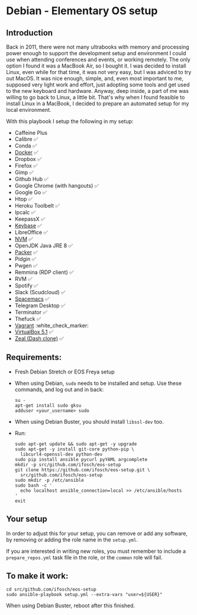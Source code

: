 # Debian - Elementary OS setup

## Introduction

Back in 2011, there were not many ultrabooks with memory and processing power enough to support the development setup and environment I could use when attending conferences and events, or working remotely.
The only option I found it was a MacBook Air, so I bought it.
I was decided to install Linux, even while for that time, it was not very easy, but I was adviced to try out MacOS.
It was nice enough, simple, and, even most important to me, supposed very light work and effort, just adopting some tools and get used to the new keyboard and hardware.
Anyway, deep inside, a part of me was willing to go back to Linux, a little bit.
That's why when I found feasible to install Linux in a MacBook, I decided to prepare an automated setup for my local environment.

With this playbook I setup the following in my setup:

  - Caffeine Plus
  - Calibre :white_check_mark:
  - Conda :white_check_mark:
  - [Docker](www.docker.com) :white_check_mark:
  - Dropbox :white_check_mark:
  - Firefox :white_check_mark:
  - Gimp :white_check_mark:
  - Github Hub :white_check_mark:
  - Google Chrome (with hangouts) :white_check_mark:
  - Google Go :white_check_mark:
  - Htop :white_check_mark:
  - Heroku Toolbelt :white_check_mark:
  - Ipcalc :white_check_mark:
  - KeepassX :white_check_mark:
  - [Keybase](www.keybase.com) :white_check_mark:
  - LibreOffice :white_check_mark:
  - [NVM](https://github.com/creationix/nvm.git) :white_check_mark:
  - OpenJDK Java JRE 8 :white_check_mark:
  - [Packer](https://www.packer.io) :white_check_mark:
  - Pidgin :white_check_mark:
  - Pwgen :white_check_mark:
  - Remmina (RDP client) :white_check_mark:
  - RVM :white_check_mark:
  - Spotify :white_check_mark:
  - Slack (Scudcloud) :white_check_mark:
  - [Spacemacs](https://github.com/syl20bnr/spacemacs#linux-distros) :white_check_mark:
  - Telegram Desktop :white_check_mark:
  - Terminator :white_check_mark:
  - Thefuck :white_check_mark:
  - [Vagrant](www.vagrantup.com) :white_check_marker:
  - [VirtualBox 5.1](https://download.docker.com/linux/debian/gpg) :white_check_mark:
  - [Zeal (Dash clone)](http://zealdocs.org/) :white_check_mark:

## Requirements:

  - Fresh Debian Stretch or EOS Freya setup
  - When using Debian, `sudo` needs to be installed and setup.
    Use these commands, and log out and in back:

        su -
        apt-get install sudo gksu
        adduser <your_username> sudo

  - When using Debian Buster, you should install `libssl-dev` too.
  - Run:

        sudo apt-get update && sudo apt-get -y upgrade
        sudo apt-get -y install git-core python-pip \
          libcurl4-openssl-dev python-dev
        sudo pip install ansible pycurl pyYAML argcomplete
        mkdir -p src/github.com/ifosch/eos-setup
        git clone https://github.com/ifosch/eos-setup.git \
          src/github.com/ifosch/eos-setup
        sudo mkdir -p /etc/ansible
        sudo bash -c '
          echo localhost ansible_connection=local >> /etc/ansible/hosts
        '
        exit
        
## Your setup

In order to adjust this for your setup, you can remove or add any software, by removing or adding the role name in the `setup.yml`.

If you are interested in writing new roles, you must remember to include a `prepare_repos.yml` task file in the role, or the `common` role will fail.

## To make it work:

    cd src/github.com/ifosch/eos-setup
    sudo ansible-playbook setup.yml --extra-vars "user=${USER}"

When using Debian Buster, reboot after this finished.
